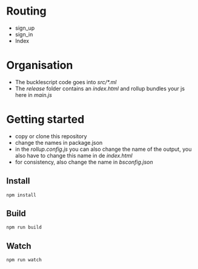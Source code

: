 # Routing

* sign_up
* sign_in
* Index

# Organisation

* The bucklescript code goes into _src/*.ml_
* The _release_ folder contains an _index.html_ and rollup bundles your js here in _main.js_

# Getting started

* copy or clone this repository
* change the names in package.json
* in the _rollup.config.js_ you can also change the name of the output, you also have to change this name in de _index.html_
* for consistency, also change the name in _bsconfig.json_

## Install

```
npm install
```

## Build

```
npm run build
```

## Watch

```
npm run watch
```
